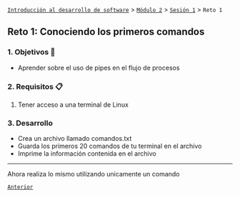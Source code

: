 [`Introducción al desarrollo de software`](../../../README.md) > [`Módulo 2`](../../README.md) > [`Sesión 1`](../README.md) > `Reto 1`

## Reto 1: Conociendo los primeros comandos

<div style="text-align: justify;">

### 1. Objetivos :dart:

- Aprender sobre el uso de pipes en el flujo de procesos

### 2. Requisitos :clipboard:

1. Tener acceso a una terminal de Linux

### 3. Desarrollo

- Crea un archivo llamado comandos.txt
- Guarda los primeros 20 comandos de tu terminal en el archivo
- Imprime la información contenida en el archivo

---

Ahora realiza lo mismo utilizando unicamente un comando

[`Anterior`](../README.md) 
</div>